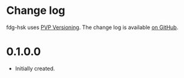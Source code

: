 Change log
==========

fdg-hsk uses [PVP Versioning][1].
The change log is available [on GitHub][2].

[1]: https://pvp.haskell.org
[2]: https://github.com/o1lo01ol1o/fdg-hsk/releases
# 0.1.0.0
* Initially created.
